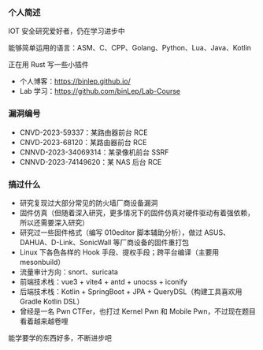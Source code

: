 ### 个人简述

IOT 安全研究爱好者，仍在学习进步中

能够简单运用的语言：ASM、C、CPP、Golang、Python、Lua、Java、Kotlin

正在用 Rust 写一些小插件 

- 个人博客：https://binlep.github.io/
- Lab 学习：https://github.com/binLep/Lab-Course

### 漏洞编号

- CNVD-2023-59337：某路由器前台 RCE
- CNVD-2023-68120：某路由器前台 RCE
- CNNVD-2023-34069314：某录像机前台 SSRF
- CNNVD-2023-74149620：某 NAS 后台 RCE

### 搞过什么

- 研究复现过大部分常见的防火墙厂商设备漏洞
- 固件仿真（但随着深入研究，更多情况下的固件仿真对硬件驱动有着强依赖，所以还需要深入研究）
- 研究过一些固件格式（编写 010editor 脚本辅助分析），做过 ASUS、DAHUA、D-Link、SonicWall 等厂商设备的固件重打包
- Linux 下各色各样的 Hook 手段、提权手段；跨平台编译（主要用 mesonbuild）
- 流量审计方向：snort、suricata
- 前端技术栈：vue3 + vite4 + antd + unocss + iconify
- 后端技术栈：Kotlin + SpringBoot + JPA + QueryDSL（构建工具喜欢用 Gradle Kotlin DSL）
- 曾经是一名 Pwn CTFer，也打过 Kernel Pwn 和 Mobile Pwn，不过现在题目看着越来越卷哩

能学要学的东西好多，不断进步吧
